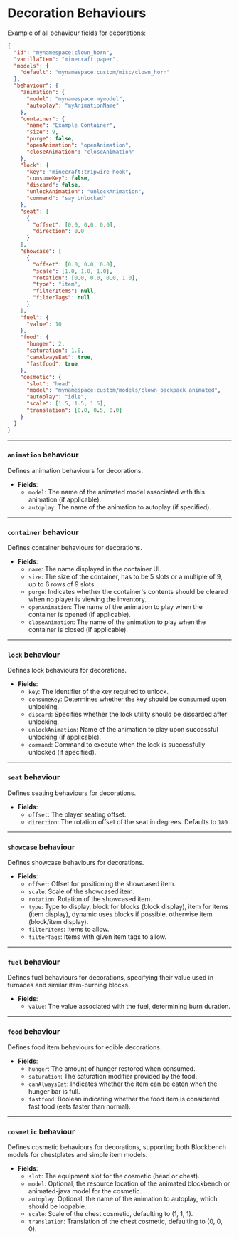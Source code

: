 # Decoration Behaviours

Example of all behaviour fields for decorations:

```json
{
  "id": "mynamespace:clown_horn",
  "vanillaItem": "minecraft:paper",
  "models": {
    "default": "mynamespace:custom/misc/clown_horn"
  },
  "behaviour": {
    "animation": {
      "model": "mynamespace:mymodel",
      "autoplay": "myAnimationName"
    },
    "container": {
      "name": "Example Container",
      "size": 9,
      "purge": false,
      "openAnimation": "openAnimation",
      "closeAnimation": "closeAnimation"
    },
    "lock": {
      "key": "minecraft:tripwire_hook",
      "consumeKey": false,
      "discard": false,
      "unlockAnimation": "unlockAnimation",
      "command": "say Unlocked"
    },
    "seat": [
      {
        "offset": [0.0, 0.0, 0.0],
        "direction": 0.0
      }
    ],
    "showcase": [
      {
        "offset": [0.0, 0.0, 0.0],
        "scale": [1.0, 1.0, 1.0],
        "rotation": [0.0, 0.0, 0.0, 1.0],
        "type": "item",
        "filterItems": null,
        "filterTags": null
      }
    ],
    "fuel": {
      "value": 10
    },
    "food": {
      "hunger": 2,
      "saturation": 1.0,
      "canAlwaysEat": true,
      "fastfood": true
    },
    "cosmetic": {
      "slot": "head",
      "model": "mynamespace:custom/models/clown_backpack_animated",
      "autoplay": "idle",
      "scale": [1.5, 1.5, 1.5],
      "translation": [0.0, 0.5, 0.0]
    }
  }
}
```
---

### `animation` behaviour

Defines animation behaviours for decorations.

- **Fields**:
    - `model`: The name of the animated model associated with this animation (if applicable).
    - `autoplay`: The name of the animation to autoplay (if specified).

---

### `container` behaviour

Defines container behaviours for decorations.

- **Fields**:
    - `name`: The name displayed in the container UI.
    - `size`: The size of the container, has to be 5 slots or a multiple of 9, up to 6 rows of 9 slots.
    - `purge`: Indicates whether the container's contents should be cleared when no player is viewing the inventory.
    - `openAnimation`: The name of the animation to play when the container is opened (if applicable).
    - `closeAnimation`: The name of the animation to play when the container is closed (if applicable).

---

### `lock` behaviour

Defines lock behaviours for decorations.

- **Fields**:
    - `key`: The identifier of the key required to unlock.
    - `consumeKey`: Determines whether the key should be consumed upon unlocking.
    - `discard`: Specifies whether the lock utility should be discarded after unlocking.
    - `unlockAnimation`: Name of the animation to play upon successful unlocking (if applicable).
    - `command`: Command to execute when the lock is successfully unlocked (if specified).

---

### `seat` behaviour

Defines seating behaviours for decorations.

- **Fields**:
    - `offset`: The player seating offset.
    - `direction`: The rotation offset of the seat in degrees. Defaults to `180`

---

### `showcase` behaviour

Defines showcase behaviours for decorations.

- **Fields**:
    - `offset`: Offset for positioning the showcased item.
    - `scale`: Scale of the showcased item.
    - `rotation`: Rotation of the showcased item.
    - `type`: Type to display, block for blocks (block display), item for items (item display), dynamic uses blocks if possible, otherwise item (block/item display).
    - `filterItems`: Items to allow.
    - `filterTags`: Items with given item tags to allow.

---

### `fuel` behaviour

Defines fuel behaviours for decorations, specifying their value used in furnaces and similar item-burning blocks.

- **Fields**:
    - `value`: The value associated with the fuel, determining burn duration.

---

### `food` behaviour

Defines food item behaviours for edible decorations.

- **Fields**:
    - `hunger`: The amount of hunger restored when consumed.
    - `saturation`: The saturation modifier provided by the food.
    - `canAlwaysEat`: Indicates whether the item can be eaten when the hunger bar is full.
    - `fastfood`: Boolean indicating whether the food item is considered fast food (eats faster than normal).

---

### `cosmetic` behaviour

Defines cosmetic behaviours for decorations, supporting both Blockbench models for chestplates and simple item models.

- **Fields**:
    - `slot`: The equipment slot for the cosmetic (head or chest).
    - `model`: Optional, the resource location of the animated blockbench or animated-java model for the cosmetic.
    - `autoplay`: Optional, the name of the animation to autoplay, which should be loopable.
    - `scale`: Scale of the chest cosmetic, defaulting to (1, 1, 1).
    - `translation`: Translation of the chest cosmetic, defaulting to (0, 0, 0).

